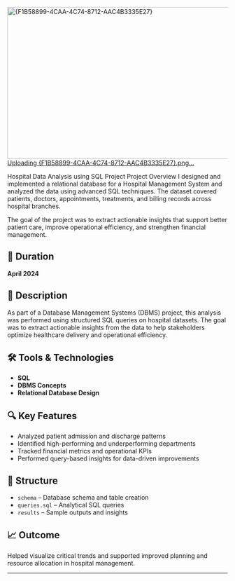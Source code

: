 <img width="518" height="347" alt="{F1B58899-4CAA-4C74-8712-AAC4B3335E27}" src="https://github.com/user-attachments/assets/286cc0b6-c5dd-40bc-aba6-411556fb9f01" />[Uploading {F1B58899-4CAA-4C74-8712-AAC4B3335E27}.png…]()

Hospital Data Analysis using SQL Project
Project Overview
I designed and implemented a relational database for a Hospital Management System and analyzed the data using advanced SQL techniques. The dataset covered patients, doctors, appointments, treatments, and billing records across hospital branches.

The goal of the project was to extract actionable insights that support better patient care, improve operational efficiency, and strengthen financial management.

## 📅 Duration
**April 2024**

## 📌 Description
As part of a Database Management Systems (DBMS) project, this analysis was performed using structured SQL queries on hospital datasets. The goal was to extract actionable insights from the data to help stakeholders optimize healthcare delivery and operational efficiency.

## 🛠️ Tools & Technologies
- **SQL**
- **DBMS Concepts**
- **Relational Database Design**

## 🔍 Key Features
- Analyzed patient admission and discharge patterns  
- Identified high-performing and underperforming departments  
- Tracked financial metrics and operational KPIs  
- Performed query-based insights for data-driven improvements

## 📁 Structure
- `schema` – Database schema and table creation  
- `queries.sql` – Analytical SQL queries  
- `results` – Sample outputs and insights

## 📈 Outcome
Helped visualize critical trends and supported improved planning and resource allocation in hospital management.

---


